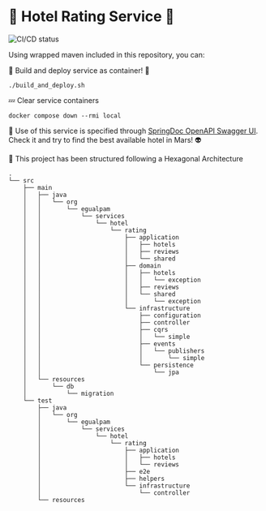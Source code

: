 # 🏨 Hotel Rating Service 🏨

![CI/CD status](https://github.com/erickgualpa/hotel-rating-service/actions/workflows/maven.yml/badge.svg)

Using wrapped maven included in this repository, you can:

🚀 Build and deploy service as container! 🐳
<br>

```shell script
./build_and_deploy.sh
```

💤 Clear service containers

```shell script
docker compose down --rmi local
```

🔹 Use of this service is specified through [SpringDoc OpenAPI Swagger UI](http://localhost:8080/swagger-ui/index.html).
Check it and try to find the best available hotel in Mars! 👽
<br>

📣 This project has been structured following a Hexagonal Architecture

[//]: # (Directory tree below was generated using 'tree -d -I target' command)

```
.
└── src
    ├── main
    │   ├── java
    │   │   └── org
    │   │       └── egualpam
    │   │           └── services
    │   │               └── hotel
    │   │                   └── rating
    │   │                       ├── application
    │   │                       │   ├── hotels
    │   │                       │   ├── reviews
    │   │                       │   └── shared
    │   │                       ├── domain
    │   │                       │   ├── hotels
    │   │                       │   │   └── exception
    │   │                       │   ├── reviews
    │   │                       │   └── shared
    │   │                       │       └── exception
    │   │                       └── infrastructure
    │   │                           ├── configuration
    │   │                           ├── controller
    │   │                           ├── cqrs
    │   │                           │   └── simple
    │   │                           ├── events
    │   │                           │   └── publishers
    │   │                           │       └── simple
    │   │                           └── persistence
    │   │                               └── jpa
    │   └── resources
    │       └── db
    │           └── migration
    └── test
        ├── java
        │   └── org
        │       └── egualpam
        │           └── services
        │               └── hotel
        │                   └── rating
        │                       ├── application
        │                       │   ├── hotels
        │                       │   └── reviews
        │                       ├── e2e
        │                       ├── helpers
        │                       └── infrastructure
        │                           └── controller
        └── resources
```

